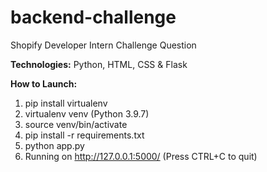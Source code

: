# backend-challenge
Shopify Developer Intern Challenge Question

**Technologies:**
Python, HTML, CSS & Flask

**How to Launch:**
1. pip install virtualenv
2. virtualenv venv (Python 3.9.7)
3. source venv/bin/activate
4. pip install -r requirements.txt
5. python app.py 
6. Running on http://127.0.0.1:5000/ (Press CTRL+C to quit)
